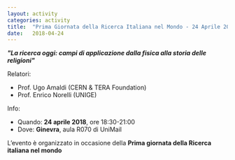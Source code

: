```yaml
---
layout: activity
categories: activity
title:  "Prima Giornata della Ricerca Italiana nel Mondo - 24 Aprile 2018"
date:   2018-04-24
---
```


**_"La ricerca oggi: campi di applicazione dalla fisica alla storia delle religioni"_**

Relatori:

- Prof. Ugo Amaldi (CERN & TERA Foundation)
- Prof. Enrico Norelli (UNIGE)

Info:

- Quando: **24 aprile 2018**, ore 18:30-21:00
- Dove: **Ginevra**, aula R070 di UniMail

L’evento è organizzato in occasione della **Prima giornata della Ricerca italiana nel mondo**
